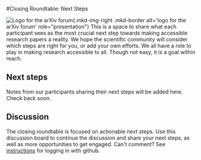 #Closing Roundtable: Next Steps

![Logo for the arXiv forum](../../assets/arxiv-lockup-forum-bgcolor.png){.mkd-img-right .mkd-border alt='logo for the arXiv forum' role="presentation"}
This is a space to share what each participant sees as the most crucial next step towards making accessible research papers a reality. We hope the scientific community will consider which steps are right for you, or add your own efforts. We all have a role to play in making research accessible to all. Though not easy, it is a goal within reach.

## Next steps
Notes from our participants sharing their next steps will be added here. Check back soon.

## Discussion
The closing roundtable is focused on actionable next steps. Use this discussion board to continue the discussion and share your next steps, as well as more opportunities to get engaged. Can't comment? See [instructions](getting-started.md) for logging in with github.
